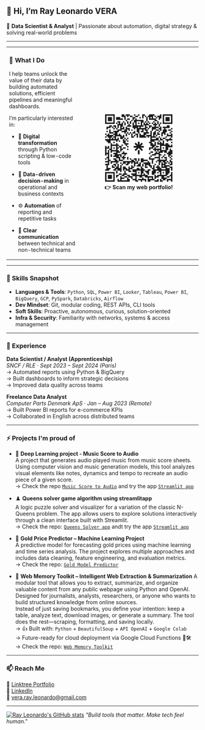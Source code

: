 ## 👋 Hi, I’m Ray Leonardo VERA

🎯 **Data Scientist & Analyst** | Passionate about automation, digital strategy & solving real-world problems

---  

<table>
<tr>
  <td>

### 🚀 What I Do

I help teams unlock the value of their data by building automated solutions, efficient pipelines and meaningful dashboards.

I’m particularly interested in:

- 🔁 **Digital transformation** through Python scripting & low-code tools  
- 🧠 **Data-driven decision-making** in operational and business contexts  
- ⚙️ **Automation** of reporting and repetitive tasks  
- 💬 **Clear communication** between technical and non-technical teams  

  </td>
  <td align="center" width="300">

<img src="linktree.png" alt="QR code" width="180"/><br>
<strong>👉 Scan my web portfolio!</strong>

  </td>
</tr>
</table>  

---

### 🧠 Skills Snapshot

- **Languages & Tools**: `Python`, `SQL`, `Power BI`, `Looker`, `Tableau`, `Power BI`, `BigQuery`, `GCP`, `PySpark`, `Databricks`, `Airflow`
- **Dev Mindset**: Git, modular coding, REST APIs, CLI tools
- **Soft Skills**: Proactive, autonomous, curious, solution-oriented
- **Infra & Security**: Familiarity with networks, systems & access management

---

### 💼 Experience

**Data Scientist / Analyst (Apprenticeship)**  
_SNCF / RLE · Sept 2023 – Sept 2024 (Paris)_  
→ Automated reports using Python & BigQuery  
→ Built dashboards to inform strategic decisions  
→ Improved data quality across teams

**Freelance Data Analyst**  
_Computer Parts Denmark ApS · Jan – Aug 2023 (Remote)_  
→ Built Power BI reports for e-commerce KPIs  
→ Collaborated in English across distributed teams

---

### ⚡ Projects I'm proud of

- 🎼 **Deep Learning project - Music Score to Audio**  
  A project that generates audio played music from music score sheets. Using computer vision and music generation models, this tool analyzes visual elements like notes, dynamics and tempo to recreate an audio piece of a given score.  
  → Check the repo [`Music Score to Audio`](https://github.com/Leonardo-VERA/PicToMusic) and try the app [`Streamlit app`](https://sonatabene.streamlit.app/)  
  
- ♟️ **Queens solver game algorithm using streamlitapp**  
  A logic puzzle solver and visualizer for a variation of the classic N-Queens problem.
  The app allows users to explore solutions interactively through a clean interface built with Streamlit.  
  → Check the repo: [`Queens Solver app`](https://github.com/Leonardo-VERA/queens_solver) andt try the app [`Streamlit app`](https://queenapplver-qcv9joqm8fmfroiuxaschj.streamlit.app/)  

- 🧪 **Gold Price Predictor – Machine Learning Project**  
  A predictive model for forecasting gold prices using machine learning and time series analysis.
  The project explores multiple approaches and includes data cleaning, feature engineering, and evaluation metrics.  
  → Check the repo: [`Gold Model Predictor`](https://github.com/Leonardo-VERA/M1_projet_etude)  


- 📅 **Web Memory Toolkit – Intelligent Web Extraction & Summarization**
  A modular tool that allows you to extract, summarize, and organize valuable content from any public webpage using Python and OpenAI.  
  Designed for journalists, analysts, researchers, or anyone who wants to build structured knowledge from online sources.  
  Instead of just saving bookmarks, you define your intention: keep a table, analyze text, download images, or generate a summary. The tool does the rest—scraping, formatting, and saving locally.  
  → 👍 Built with: `Python` + `BeautifulSoup` + `API OpenAI` + `Google Colab`  
  → Future-ready for cloud deployment via Google Cloud Functions 🦾🛠️  
  → Check the repo: [`Web Memory Toolkit`](https://github.com/Leonardo-VERA/web-memory-toolkit)  
  
---

### 📫 Reach Me

🔗 [Linktree Portfolio](https://linktr.ee/leonardo_vera)  
🔗 [LinkedIn](https://www.linkedin.com/in/leonardo-vera/)  
📧 vera.ray.leonardo@gmail.com  

---
[![Ray Leonardo's GitHub stats](https://github-readme-stats.vercel.app/api?username=Leonardo-VERA&show_icons=true&theme=radical&hide_rank=false)](https://github.com/anuraghazra/github-readme-stats)
_"Build tools that matter. Make tech feel human."_  

